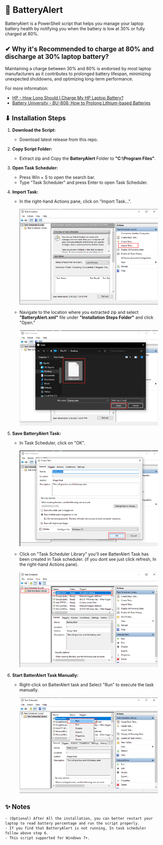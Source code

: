 # 🔋 BatteryAlert

BatteryAlert is a PowerShell script that helps you manage your laptop battery health by notifying you when the battery is low at 30% or fully charged at 80%.


## ✔ Why it's Recommended to charge at 80% and discharge at 30% laptop battery?

Maintaining a charge between 30% and 80% is endorsed by most laptop manufacturers as it contributes to prolonged battery lifespan, minimizing unexpected shutdowns, and optimizing long-term performance.

For more information:
- [HP - How Long Should I Charge My HP Laptop Battery?](https://www.hp.com/us-en/shop/tech-takes/how-long-should-i-charge-hp-laptop-battery)
- [Battery University - BU-808: How to Prolong Lithium-based Batteries](https://batteryuniversity.com/article/bu-808-how-to-prolong-lithium-based-batteries)


## ⬇ Installation Steps

1. **Download the Script:**
   - Download latest release from this repo.

2. **Copy Script Folder:**
   - Extract zip and Copy the **BatteryAlert** Folder to **"C:\Program Files\"**.

3. **Open Task Scheduler:**
   - Press Win + S to open the search bar.
   - Type "Task Scheduler" and press Enter to open Task Scheduler.

4. **Import Task:**
   - In the right-hand Actions pane, click on "Import Task...".<br><br>
![](Installation-Steps/1.png) <br>

   - Navigate to the location where you extracted zip and select **"BatteryAlert.xml"** file under **"Installation Steps Folder"** and click "Open."<br><br>
![](Installation-Steps/2.png) <br>

5. **Save BatteryAlert Task:**
   - In Task Scheduler, click on "OK".<br><br>
![](Installation-Steps/3.png) <br>

   - Click on "Task Scheduler Library" you'll see BatterAlert Task has been created in Task scheduler. (if you dont see just click refresh, In the right-hand Actions pane).<br><br>
![](Installation-Steps/4.png) <br>

6. **Start BatterAlert Task Manually:**
   - Right-click on BatterAlert task and Select "Run" to execute the task manually.<br><br>
![](Installation-Steps/5.png) <br>

## ✨ Notes

	- (Optional) After All the installation, you can better restart your laptop to read battery percentage and run the script properly.
	- If you find that BatteryAlert is not running, In task scheduler follow above step 6.
	- This script supported for Windows 7+.
